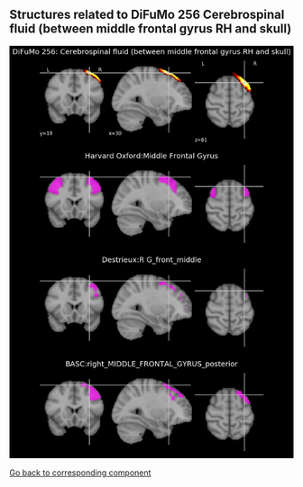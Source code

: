 


## Structures related to DiFuMo 256 Cerebrospinal fluid (between middle frontal gyrus RH and skull)

![245](245.jpg "Structures related to DiFuMo 256 Cerebrospinal fluid (between middle frontal gyrus RH and skull)")

[Go back to corresponding component](https://parietal-inria.github.io/DiFuMo/256/html/245.html)